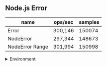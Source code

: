 ## Node.js Error

|name|ops/sec|samples|
|-|-|-|
|Error|300,146|150074|
|NodeError|297,344|148673|
|NodeError Range|301,994|150998|


<details>
<summary>Environment</summary>

* __Machine:__ linux x64 | 4 vCPUs | 15.2GB Mem
* __Run:__ Thu May 09 2024 21:28:16 GMT+0000 (Coordinated Universal Time)
</details>

<!--
{"environment":{"platform":"linux","arch":"x64","cpus":4,"totalMemory":15.245216369628906},"benchmarks":[{"name":"Error","opsSec":300146.2861271971,"samples":150074},{"name":"NodeError","opsSec":297344.6244022627,"samples":148673},{"name":"NodeError Range","opsSec":301994.2859430382,"samples":150998}]}-->
